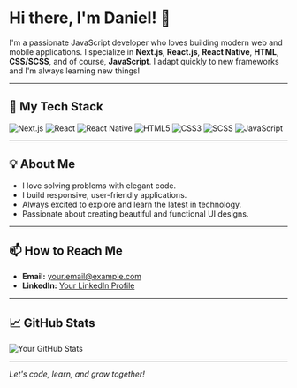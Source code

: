 # Hi there, I'm Daniel! 👋

I'm a passionate JavaScript developer who loves building modern web and mobile applications. I specialize in **Next.js**, **React.js**, **React Native**, **HTML**, **CSS/SCSS**, and of course, **JavaScript**. I adapt quickly to new frameworks and I'm always learning new things!

---

## 🚀 My Tech Stack

![Next.js](https://img.shields.io/badge/Next.js-000?style=for-the-badge&logo=next.js&logoColor=white)
![React](https://img.shields.io/badge/React-20232A?style=for-the-badge&logo=react&logoColor=61DAFB)
![React Native](https://img.shields.io/badge/React_Native-20232A?style=for-the-badge&logo=react&logoColor=61DAFB)
![HTML5](https://img.shields.io/badge/HTML5-E34F26?style=for-the-badge&logo=html5&logoColor=white)
![CSS3](https://img.shields.io/badge/CSS3-1572B6?style=for-the-badge&logo=css3&logoColor=white)
![SCSS](https://img.shields.io/badge/SCSS-CC6699?style=for-the-badge&logo=sass&logoColor=white)
![JavaScript](https://img.shields.io/badge/JavaScript-F7DF1E?style=for-the-badge&logo=javascript&logoColor=black)

---

## 💡 About Me

- I love solving problems with elegant code.
- I build responsive, user-friendly applications.
- Always excited to explore and learn the latest in technology.
- Passionate about creating beautiful and functional UI designs.

---

## 📫 How to Reach Me

- **Email:** [your.email@example.com](mailto:chinedud767@gmail.com)
- **LinkedIn:** [Your LinkedIn Profile](https://www.linkedin.com/in/yourprofile](https://www.linkedin.com/in/chinedu-daniel-5a0596262/))


---

## 📈 GitHub Stats

![Your GitHub Stats](https://github-readme-stats.vercel.app/api?username=Danielchinedu&show_icons=true&theme=radical)

---

*Let's code, learn, and grow together!*
